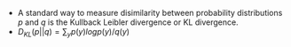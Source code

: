 - A standard way to measure disimilarity between probability distributions $p$ and $q$ is the Kullback Leibler divergence or KL divergence.
- $D_{KL}(p||q) = \sum_y p(y) log p(y)/ q(y)$   